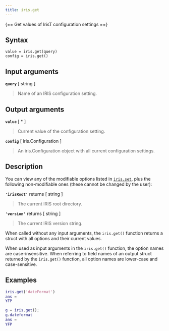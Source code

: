 ```yaml
---
title: iris.get
---
```


{== Get values of IrisT configuration settings ==}


## Syntax

    value = iris.get(query)
    config = iris.get()


## Input arguments 


__`query`__ [ string ] 
> 
> Name of an IRIS configuration setting.
> 


## Output arguments


__`value`__ [ * ] 
> 
> Current value of the configuration setting.
> 


__`config`__ [ iris.Configuration ] 
>  
> An iris.Configuration object with all current configuration settings.
> 


## Description

You can view any of the modifiable options listed in
[`iris.set`](), plus the following non-modifiable ones
(these cannot be changed by the user):

__`'irisRoot'`__ returns [ string ] 
> 
> The current IRIS root directory.
> 

__`'version'`__ returns [ string ] 
> 
> The current IRIS version string.
> 

When called without any input arguments, the `iris.get()` function returns
a struct with all options and their current values.

When used as input arguments in the `iris.get()` function, the option names
are case-insensitive. When referring to field names of an output struct
returned by the `iris.get()` function, all option names are lower-case and
case-sensitive.


## Examples

```matlab
iris.get('dateFormat')
ans =
YFP

g = iris.get();
g.dateformat
ans =
YFP
```

